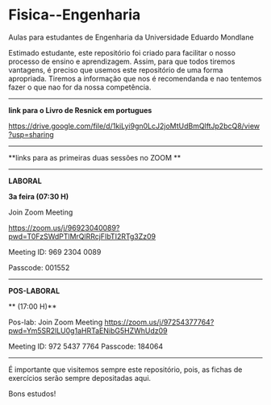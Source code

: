 # Fisica--Engenharia
Aulas para estudantes de Engenharia da Universidade Eduardo Mondlane

Estimado estudante, este repositório foi criado para facilitar o nosso processo de ensino e aprendizagem. Assim, para que todos tiremos vantagens, é preciso que usemos este repositório de uma forma apropriada. Tiremos a informação que nos é recomendanda e nao tentemos fazer o que nao for da nossa competência.

-----------------------------------------------------------------------------------------------------------------------------------------------------------------------
**link para o Livro de Resnick em portugues**

https://drive.google.com/file/d/1kiLyi9gn0LcJ2joMtUdBmQlftJp2bcQ8/view?usp=sharing

------------------------------------------------------------------------------------------

**links para  as primeiras duas sessões no ZOOM **

-----------------------------------------------------------------------------------------------------------------------------------------------------------------------

**LABORAL**

**3a feira (07:30 H)**

Join Zoom Meeting

https://zoom.us/j/96923040089?pwd=T0FzSWdPTlMrQlRRcjFIbTI2RTg3Zz09

Meeting ID: 969 2304 0089

Passcode: 001552

---------------------------------------------------------------------------------------------------------------------------------------------------------------------------

**POS-LABORAL**

** (17:00 H)**

Pos-lab: Join Zoom Meeting
https://zoom.us/j/97254377764?pwd=Ym5SR2lLU0g1aHRTaENibG5HZWhUdz09

Meeting ID: 972 5437 7764
Passcode: 184064



----------------------------------------------------------------------------------------------------------------------------------------------------------------------------
É importante que visitemos sempre este repositório, pois,  as fichas de exercícios serão sempre depositadas aqui.


Bons estudos!
